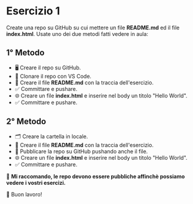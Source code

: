 # Esercizio 1

Create una repo su GitHub su cui mettere un file **README.md** ed il file **index.html**. Usate uno dei due metodi fatti vedere in aula:

## 1° Metodo
- 🖥️ Creare il repo su GitHub.
- 🔄 Clonare il repo con VS Code.
- 📝 Creare il file **README.md** con la traccia dell'esercizio.
- ✅ Committare e pushare.
- 🌐 Creare un file **index.html** e inserire nel body un titolo "Hello World".
- ✅ Committare e pushare.

## 2° Metodo
- 🗂️ Creare la cartella in locale.
- 📝 Creare il file **README.md** con la traccia dell'esercizio.
- 🚀 Pubblicare la repo su GitHub pushando anche il file.
- 🌐 Creare un file **index.html** e inserire nel body un titolo "Hello World".
- ✅ Committare e pushare.

📌 **Mi raccomando, le repo devono essere pubbliche affinchè possiamo vedere i vostri esercizi.**

🚀 Buon lavoro! 
